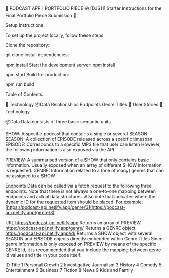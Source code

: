 🎵 PODCAST APP | PORTFOLIO PIECE 💿
[DJS11] Starter Instructions for the Final Portfolio Piece Submission 🚀

Setup Instructions

To set up the project locally, follow these steps:

Clone the repository:

git clone
Install dependencies:

npm install
Start the development server:
npm install

npm start
Build for production:

npm run build

Table of Contents

🤖 Technology
📦Data
Relationships
Endpoints
Genre Titles
🧑 User Stories
🤖 Technology

📦Data
Data consists of three basic semantic units

SHOW: A specific podcast that contains a single or several SEASON
SEASON: A collection of EPISODE released across a specific timespan
EPISODE: Corresponds to a specific MP3 file that user can listen
However, the following information is also exposed via the API

PREVIEW: A summarised version of a SHOW that only contains basic information. Usually exposed when an array of different SHOW information is requested.
GENRE: Information related to a (one of many) genres that can be assigned to a SHOW

Endpoints
Data can be called via a fetch request to the following three endpoints. Note that there is not always a one-to-one mapping between endpoints and actual data structures. Also note that <ID> indicates where the dynamic ID for the requested item should be placed. For example: [https://podcast-api.netlify.app/genre/3](https://podcast-api.netlify.app/genre/3)

URL
https://podcast-api.netlify.app Returns an array of PREVIEW
https://podcast-api.netlify.app/genre/<ID> Returns a GENRE object
https://podcast-api.netlify.app/id/<ID> Returns a SHOW object with several SEASON and EPISODE objects directly embedded within
Genre Titles
Since genre information is only exposed on PREVIEW by means of the specific GENRE id, it is recommended that you include the mapping between genre id values and title in your code itself:

ID Title
1 Personal Growth
2 Investigative Journalism
3 History
4 Comedy
5 Entertainment
6 Business
7 Fiction
8 News
9 Kids and Family
